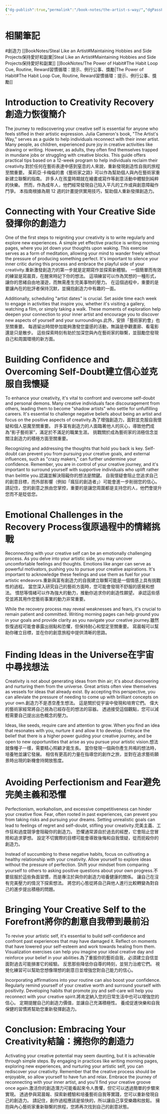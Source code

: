 ```yaml
---
{"dg-publish":true,"permalink":"/book-notes/the-artist-s-way/","dgPassFrontmatter":true,"created":"2024-11-24T10:41:52.924+08:00","updated":"2024-11-28T12:17:25.781+08:00"}
---
```


# 相關筆記
#創造力 
[[BookNotes/Steal Like an Artist#Maintaining Hobbies and Side Projects保持愛好和副業\|Steal Like an Artist#Maintaining Hobbies and Side Projects保持愛好和副業]]
[[BookNotes/The Power of Habit#The Habit Loop Cue, Routine, Reward習慣循環：提示、例行公事、獎勵\|The Power of Habit#The Habit Loop Cue, Routine, Reward習慣循環：提示、例行公事、獎勵]]
# Introduction to Creativity Recovery創造力恢復簡介

The journey to rediscovering your creative self is essential for anyone who feels stifled in their artistic expression. Julia Cameron's book, "The Artist's Way," serves as a guide to help individuals reconnect with their inner artist. Many people, as children, experienced pure joy in creative activities like drawing or writing. However, as adults, they often find themselves trapped in mundane jobs or struggling with creative blocks. This guide offers practical tips based on a 12-week program to help individuals reclaim their creativity.對於任何在藝術表達中感到窒息的人來說，重新發現創造性自我的旅程至關重要。 茱莉亞·卡梅倫的書《藝術家之路》可以作為幫助個人與內在藝術家重新建立聯繫的指南。 許多人在孩童時期就在繪畫或寫作等創意活動中體驗到純粹的快樂。 然而，作為成年人，他們經常發現自己陷入平凡的工作或與創意障礙作鬥爭。 本指南根據為期 12 週的計畫提供實用技巧，幫助個人重新發揮創造力。

# Connecting with Your Creative Side發揮你的創造力

One of the first steps to reigniting your creativity is to write regularly and explore new experiences. A simple yet effective practice is writing morning pages, where you jot down your thoughts upon waking. This exercise serves as a form of meditation, allowing your mind to wander freely without the pressure of producing something perfect. It's important to silence your inner critic during this process and embrace the playful side of your creativity.重新激發創造力的第一步就是定期寫作並探索新體驗。 一個簡單而有效的練習是寫晨頁，在醒來時記下你的想法。 這項練習可以作為冥想的一種形式，讓你的思緒自由地漫遊，而無需產生完美事物的壓力。 在這個過程中，重要的是要讓內在的批評者保持沉默，並擁抱創造力中有趣的一面。

Additionally, scheduling "artist dates" is crucial. Set aside time each week to engage in activities that inspire you, whether it's visiting a gallery, watching a film, or simply taking a walk. These moments of exploration help deepen your connection to your inner artist and encourage you to discover new aspects of yourself and your surroundings.此外，安排「藝術家約會」也至關重要。 每週留出時間參加能夠激發您靈感的活動，無論是參觀畫廊、看電影還是只是散步。 這些探索時刻有助於加深您與內在藝術家的聯繫，並鼓勵您發現自己和周圍環境的新方面。

# Building Confidence and Overcoming Self-Doubt建立信心並克服自我懷疑

To enhance your creativity, it's vital to confront and overcome self-doubt and personal demons. Many creative individuals face discouragement from others, leading them to become "shadow artists" who settle for unfulfilling careers. It's essential to challenge negative beliefs about being an artist and focus on the positive aspects of creativity.為了增強創造力，面對並克服自我懷疑和個人惡魔至關重要。 許多富有創造力的人面臨著他人的灰心，導致他們成為“影子藝術家”，滿足於不滿足的職業生涯。 挑戰關於成為藝術家的消極信念並關注創造力的積極方面至關重要。

Recognizing and addressing the thoughts that hold you back is key. Self-doubt can prevent you from pursuing your creative goals, and external influences, such as "crazy makers," can further undermine your confidence. Remember, you are in control of your creative journey, and it's important to surround yourself with supportive individuals who uplift rather than belittle you.認識並解決阻礙你的想法是關鍵。 自我懷疑會阻止您追求自己的創意目標，而外部影響（例如「瘋狂的創造者」）可能會進一步削弱您的信心。 請記住，您的創意之旅由您掌控，重要的是讓您周圍都是支持您的人，他們會提升您而不是貶低您。

# Emotional Challenges in the Recovery Process復原過程中的情緒挑戰

Reconnecting with your creative self can be an emotionally challenging process. As you delve into your artistic side, you may uncover uncomfortable feelings and thoughts. Emotions like anger can serve as powerful motivators, pushing you to pursue your creative aspirations. It's important to acknowledge these feelings and use them as fuel for your artistic endeavors.重新與富有創造力的自我建立聯繫可能是一個情感上具有挑戰性的過程。 當您深入研究自己的藝術方面時，您可能會發現不舒服的感覺和想法。 憤怒等情緒可以作為強大的動力，推動你追求你的創造性願望。 承認這些感受並將其用作您藝術事業的動力非常重要。

While the recovery process may reveal weaknesses and fears, it's crucial to remain patient and committed. Writing morning pages can help ground you in your goals and provide clarity as you navigate your creative journey.雖然恢復過程可能會暴露出弱點和恐懼，但保持耐心和堅定至關重要。 寫晨報可以幫助你確立目標，並在你的創意旅程中提供清晰的思路。

# Finding Ideas in the Universe在宇宙中尋找想法

Creativity is not about generating ideas from thin air; it's about discovering and nurturing them from the universe. Great artists often view themselves as vessels for ideas that already exist. By accepting this perspective, you can alleviate the pressure of needing to come up with brilliant concepts on your own.創造力不是憑空產生想法。 這是關於從宇宙中發現和培育它們。 偉大的藝術家經常將自己視為已經存在的想法的容器。 透過接受這個觀點，您可以減輕需要自己提出出色概念的壓力。

Ideas, like seeds, require care and attention to grow. When you find an idea that resonates with you, nurture it and allow it to develop. Embrace the belief that there is a higher power guiding your creative journey, and be open to new opportunities that arise as you pursue your artistic vision.想法就像種子一樣，需要精心照顧才能生長。 當你發現一個與你產生共鳴的想法時，培養牠並讓它發展。 相信有更高的力量在指導您的創作之旅，並對在追求藝術願景時出現的新機會持開放態度。

# Avoiding Perfectionism and Fear避免完美主義和恐懼

Perfectionism, workaholism, and excessive competitiveness can hinder your creative flow. Fear, often rooted in past experiences, can prevent you from taking risks and pursuing your dreams. Setting unrealistic goals can lead to feelings of regret and self-doubt, stifling your creativity.完美主義、工作狂和過度競爭會阻礙你的創造力。 恐懼通常源自於過去的經歷，它會阻止您冒險和追求夢想。 設定不切實際的目標可能會導致後悔和自我懷疑，從而扼殺你的創造力。

Instead of succumbing to these negative habits, focus on cultivating a healthy relationship with your creativity. Allow yourself to explore ideas without the pressure of perfection. Shift your mindset from comparing yourself to others to asking positive questions about your own progress.不要屈服於這些負面習慣，而是專注於與你的創造力培養健康的關係。 讓自己在沒有完美壓力的情況下探索想法。 將您的心態從將自己與他人進行比較轉變為對自己的進步提出積極的問題。

# Bringing Your Creative Self to the Forefront將你的創意自我帶到最前沿

To revive your artistic self, it's essential to build self-confidence and confront past experiences that may have damaged it. Reflect on moments that have lowered your self-esteem and work towards healing from them. Visualization exercises can help you imagine your ideal creative day and reinforce your belief in your abilities.為了重振你的藝術自我，必須建立自信並面對過去可能損害它的經驗。 反思那些降低你自尊的時刻，並努力治癒它們。 視覺化練習可以幫助您想像理想的創意日並增強您對自己能力的信心。

Incorporating affirmations into your routine can also boost your confidence. Regularly remind yourself of your creative worth and surround yourself with positivity. Developing habits that promote joy and self-care will help you reconnect with your creative spirit.將肯定納入您的日常生活中也可以增強您的信心。 定期提醒自己的創造力價值，並讓自己充滿積極性。 養成促進快樂和自我保健的習慣將幫助您重新發揮創造力。

# Conclusion: Embracing Your Creativity結論：擁抱你的創造力

Activating your creative potential may seem daunting, but it is achievable through simple steps. By engaging in practices like writing morning pages, exploring new experiences, and nurturing your artistic self, you can rediscover your creativity. Remember that the creative process should be enjoyable, so allow yourself to have fun and relax. Embrace the journey of reconnecting with your inner artist, and you'll find your creative groove once again.激活你的創造潛力可能看起來令人畏懼，但它可以透過簡單的步驟來實現。 透過參與寫晨報、探索新體驗和培養藝術自我等實踐，您可以重新發現自己的創造力。 請記住，創作過程應該是愉快的，所以讓自己享受樂趣和放鬆。 擁抱與內心藝術家重新聯繫的旅程，您將再次找到自己的創意狀態。